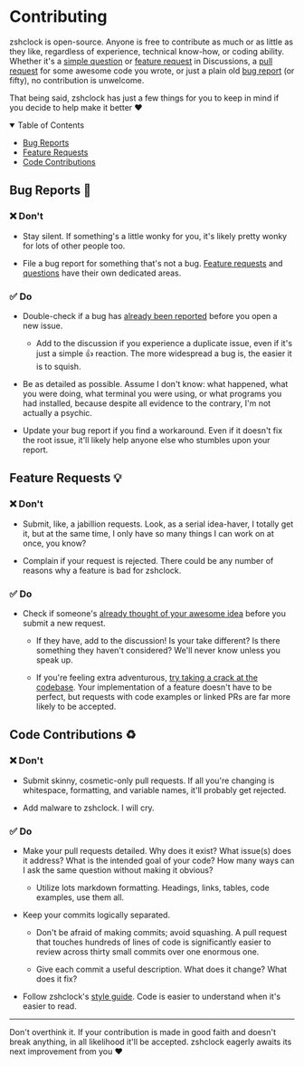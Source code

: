 # Contributing

zshclock is open-source.
Anyone is free to contribute as much or as little as they like, regardless of experience, technical know-how, or coding ability.
Whether it's a [simple question][question] or [feature request][request] in Discussions, a [pull request][pr] for some awesome code you wrote, or just a plain old [bug report][bug] (or fifty), no contribution is unwelcome.

That being said, zshclock has just a few things for you to keep in mind if you decide to help make it better ♥

<details open>
<summary>Table of Contents</summary>

- [Bug Reports](#bug-reports)
- [Feature Requests](#feature-requests)
- [Code Contributions](#code-contributions)

</details>

## Bug Reports :bug:

### :x: Don't

- Stay silent. If something's a little wonky for you, it's likely pretty wonky for lots of other people too.

- File a bug report for something that's not a bug. [Feature requests][requests] and [questions][questions] have their own dedicated areas.

### :white_check_mark: Do

- Double-check if a bug has [already been reported][bugs] before you open a new issue.

    - Add to the discussion if you experience a duplicate issue, even if it's just a simple :+1: reaction. The more widespread a bug is, the easier it is to squish.

- Be as detailed as possible. Assume I don't know: what happened, what you were doing, what terminal you were using, or what programs you had installed, because despite all evidence to the contrary, I'm not actually a psychic.

- Update your bug report if you find a workaround. Even if it doesn't fix the root issue, it'll likely help anyone else who stumbles upon your report.

## Feature Requests :bulb:

### :x: Don't

- Submit, like, a jabillion requests. Look, as a serial idea-haver, I totally get it, but at the same time, I only have so many things I can work on at once, you know?

- Complain if your request is rejected. There could be any number of reasons why a feature is bad for zshclock.

### :white_check_mark: Do

- Check if someone's [already thought of your awesome idea][requests] before you submit a new request.

    - If they have, add to the discussion! Is your take different? Is there something they haven't considered? We'll never know unless you speak up.

    - If you're feeling extra adventurous, [try taking a crack at the codebase][fork]. Your implementation of a feature doesn't have to be perfect, but requests with code examples or linked PRs are far more likely to be accepted.

## Code Contributions :recycle:

### :x: Don't

- Submit skinny, cosmetic-only pull requests. If all you're changing is whitespace, formatting, and variable names, it'll probably get rejected.

- Add malware to zshclock. I will cry.

### :white_check_mark: Do

- Make your pull requests detailed. Why does it exist? What issue(s) does it address? What is the intended goal of your code? How many ways can I ask the same question without making it obvious?

    - Utilize lots markdown formatting. Headings, links, tables, code examples, use them all.

- Keep your commits logically separated.

    - Don't be afraid of making commits; avoid squashing. A pull request that touches hundreds of lines of code is significantly easier to review across thirty small commits over one enormous one.

    - Give each commit a useful description. What does it change? What does it fix?

- Follow zshclock's [style guide][style]. Code is easier to understand when it's easier to read.

---

Don't overthink it.
If your contribution is made in good faith and doesn't break anything, in all likelihood it'll be accepted.
zshclock eagerly awaits its next improvement from you ♥

[question]:  https://github.com/tenault/zshclock/discussions/new?category=questions
[questions]: https://github.com/tenault/zshclock/discussions/categories/questions
[request]:   https://github.com/tenault/zshclock/discussions/new?category=feature-request
[requests]:  https://github.com/tenault/zshclock/discussions/categories/feature-request
[pr]:        https://github.com/tenault/zshclock/compare/evolution...
[bug]:       https://github.com/tenault/zshclock/issues/new
[bugs]:      https://github.com/tenault/zshclock/issues?q=is%3Aissue%20state%3Aopen%20label%3Abug
[fork]:      https://github.com/tenault/zshclock/fork
[style]:     https://github.com/tenault/zshclock/wiki/Style-Guide
